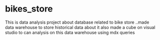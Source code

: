# bikes_store
This is data analysis project about database related to bike store ..made data warehouse to store historical data about it 
also made a cube on visual studio to can analysis on this data warehouse using mdx queries
